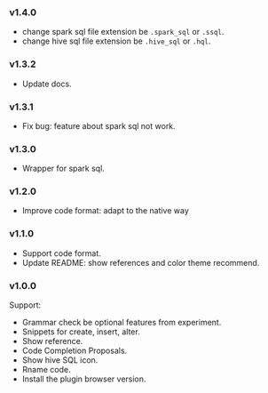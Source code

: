 ### v1.4.0

- change spark sql file extension be `.spark_sql` or `.ssql`.
- change hive sql file extension be `.hive_sql` or `.hql`.

### v1.3.2

- Update docs.

### v1.3.1

- Fix bug: feature about spark sql not work.

### v1.3.0

- Wrapper for spark sql.

### v1.2.0

- Improve code format: adapt to the native way

### v1.1.0

- Support code format.
- Update README: show references and color theme recommend.

### v1.0.0

Support:

- Grammar check be optional features from experiment.
- Snippets for create, insert, alter.
- Show reference.
- Code Completion Proposals.
- Show hive SQL icon.
- Rname code.
- Install the plugin browser version.
